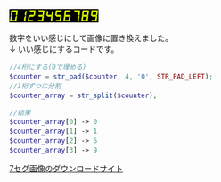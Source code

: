 <img src="https://github.com/OHMORIYUSUKE/Blog-PHP/blob/master/images/7seg/dp7seg_g.png?raw=true">

数字をいい感じにして画像に置き換えました。  
↓ いい感じにするコードです。
```php
//4桁にする(0で埋める)
$counter = str_pad($counter, 4, '0', STR_PAD_LEFT);
//1桁ずつに分割
$counter_array = str_split($counter);
```
```php
//結果
$counter_array[0] -> 0
$counter_array[1] -> 1
$counter_array[2] -> 6
$counter_array[3] -> 9
```
[7セグ画像のダウンロードサイト](http://kan-chan.stbbs.net/download/digits/main.html)
